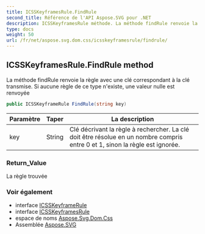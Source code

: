 ```yaml
---
title: ICSSKeyframesRule.FindRule
second_title: Référence de l'API Aspose.SVG pour .NET
description: ICSSKeyframesRule méthode. La méthode findRule renvoie la règle avec une clé correspondant à la clé transmise. Si aucune règle de ce type nexiste une valeur nulle est renvoyée
type: docs
weight: 50
url: /fr/net/aspose.svg.dom.css/icsskeyframesrule/findrule/
---
```

## ICSSKeyframesRule.FindRule method

La méthode findRule renvoie la règle avec une clé correspondant à la clé transmise. Si aucune règle de ce type n'existe, une valeur nulle est renvoyée

```csharp
public ICSSKeyframeRule FindRule(string key)
```

| Paramètre | Taper | La description |
| --- | --- | --- |
| key | String | Clé décrivant la règle à rechercher. La clé doit être résolue en un nombre compris entre 0 et 1, sinon la règle est ignorée. |

### Return_Value

La règle trouvée

### Voir également

* interface [ICSSKeyframeRule](../../icsskeyframerule/)
* interface [ICSSKeyframesRule](../)
* espace de noms [Aspose.Svg.Dom.Css](../../icsskeyframesrule/)
* Assemblée [Aspose.SVG](../../../)


